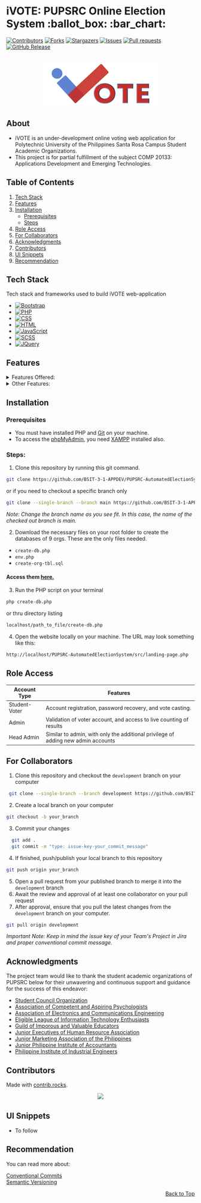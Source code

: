 <a name="readme-top"></a>

<div align="start">
  <h1>iVOTE: PUPSRC Online Election System :ballot_box: :bar_chart:</h1>
</div>

[![Contributors][contributors-shield]][contributors-url]
[![Forks][forks-shield]][forks-url]
[![Stargazers][stars-shield]][stars-url]
[![Issues][issues-shield]][issues-url]
[![Pull requests][pull-requests-shield]][pull-requests-url]
[![GitHub Release][release-shield]][release-url]


<!-- PROJECT LOGO -->
<br />
<div align="center">
  <a href="https://github.com/BSIT-3-1-APPDEV/PUPSRC-AutomatedElectionSystem">
    <img src="src/images/resc/iVOTE4.png" alt="Logo" width="300" height="120">
  </a>

  <div align="start">
      <h2>About</h2>
      <ul>
        <li>iVOTE is an under-development online voting web application for Polytechnic University of the Philippines Santa Rosa Campus Student Academic Organizations.</li>
        <li>This project is for partial fulfillment of the subject COMP 20133: Applications Development and Emerging Technologies.</li>
      </ul>
  </div>
</div>



<!-- TABLE OF CONTENTS -->
<h2>Table of Contents</h2>
<ol>
  <li><a href="#tech-stack">Tech Stack</a></li>
  <li><a href="#features">Features</a></li>
  <li>
    <a href="#installation">Installation</a>
    <ul>
      <li><a href="#prerequisites">Prerequisites</a></li>
      <li><a href="#steps">Steps</a></li>
    </ul>
  </li>
  <li><a href="#role-access">Role Access</a></li>
  <li><a href="#for-collaborators">For Collaborators</a></li>
  <li><a href="#acknowledgments">Acknowledgments</a></li>
  <li><a href="#contributors">Contributors</a></li>
  <li><a href="#ui-snippets">UI Snippets</a></li>
  <li><a href="#recommendation">Recommendation</a></li>
</ol>


## Tech Stack
Tech stack and frameworks used to build iVOTE web-application

* [![Bootstrap][Bootstrap.com]][Bootstrap-url]
* [![PHP](https://img.shields.io/badge/PHP-777BB4?style=for-the-badge&logo=php&logoColor=white)][PHP-url]
* [![CSS](https://img.shields.io/badge/CSS-1572B6?style=for-the-badge&logo=css3&logoColor=white)][CSS-url]
* [![HTML](https://img.shields.io/badge/HTML-E34F26?style=for-the-badge&logo=html5&logoColor=white)][HTML-url]
* [![JavaScript](https://img.shields.io/badge/JavaScript-F7DF1E?style=for-the-badge&logo=javascript&logoColor=black)][JavaScript-url]
* [![SCSS](https://img.shields.io/badge/SCSS-CC6699?style=for-the-badge&logo=sass&logoColor=white)][SCSS-url]
* [![JQuery][JQuery.com]][JQuery-url]



<!-- GETTING STARTED -->
## Features

<details><summary>Features Offered:</summary>
<ol>
  <li>Electronic Ballot Form</li>
  <li>Live Counting of Results</li>
  <li>
    Election configuration
    <ul>
      <li>Add Ballot Form Input Field</li>
      <li>Vote Scheduling</li>
      <li>Dynamic Voting Guidelines</li>
      <li>Candidates Sequence on Ballot Form</li>
    </ul>
  </li>
  <li>Archive of Election Results</li>
  <li>Exportable Reports (pdf, xlsx, csv, and docx)</li>
  <li>Candidates Information Management</li>
  <li>Voters Account Mangagement</li>
  <li>Password Recovery</li>
  <li>Login Attempts Lockout</li>
</ol></details>

<details><summary>Other Features:</summary>
<ol>  
  <li>Mobile Responsive</li>
  <li>Full Screen Toggle of Live Results</li>
  <li>Anonymous Toggle of Live Results</li>
  <li>Email Notification about Account Approval or Rejection</li>
</ol></details>



<!-- INSTALLATION -->
## Installation

### Prerequisites
- You must have installed PHP and [Git](https://git-scm.com/downloads) on your machine.
- To access the [phpMyAdmin](http://localhost/phpmyadmin/index.php), you need [XAMPP](https://www.apachefriends.org/download.html) installed also.

### Steps:
1. Clone this repository by running this git command.

  ```sh
  git clone https://github.com/BSIT-3-1-APPDEV/PUPSRC-AutomatedElectionSystem
  ```
or if you need to checkout a specific branch only

```sh
git clone --single-branch --branch main https://github.com/BSIT-3-1-APPDEV/PUPSRC-AutomatedElectionSystem
```
_Note: Change the branch name as you see fit. In this case, the name of the checked out branch is main._

2. Download the necessary files on your root folder to create the databases of 9 orgs. 
These are the only files needed.
* `create-db.php`
* `env.php`
* `create-org-tbl.sql`
#### Access them [here.](https://drive.google.com/drive/u/1/folders/1Ke1F_vxh0vj1zzWkpMjmeKA96uUizTsT)

3. Run the PHP script on your terminal
   
  ```sh
  php create-db.php
  ```

  or thru directory listing
  
   ```sh
  localhost/path_to_file/create-db.php
  ```

4. Open the website locally on your machine. The URL may look something like this:
  ```sh
  http://localhost/PUPSRC-AutomatedElectionSystem/src/landing-page.php
  ```


<!-- ROLE ACCESS -->
## Role Access

| Account Type | Features |
|--------|--------|
| Student-Voter | Account registration, password recovery, and vote casting. | 
| Admin | Validation of voter account, and access to live counting of results | 
| Head Admin | Similar to admin, with only the additional privilege of adding new admin accounts |




<!-- CONTRIBUTE -->
## For Collaborators
1. Clone this repository and checkout the `development` branch on your computer
 ```sh
  git clone --single-branch --branch development https://github.com/BSIT-3-1-APPDEV/PUPSRC-AutomatedElectionSystem
  ```
2. Create a local branch on your computer
  ```sh
  git checkout -b your_branch
  ```
3. Commit your changes
```sh
  git add .
  git commit -m "type: issue-key-your_commit_message"
```
4. If finished, push/publish your local branch to this repository
  ```sh
  git push origin your_branch
```
5. Open a pull request from your published branch to merge it into the `development` branch
6. Await the review and approval of at least one collaborator on your pull request
7. After approval, ensure that you pull the latest changes from the `development` branch on your computer.
  ```sh
  git pull origin development
```

_Important Note: Keep in mind the issue key of your Team's Project in Jira and proper conventional commit message._




<!-- ACKNOWLEDGMENTS -->
## Acknowledgments
The project team would like to thank the student academic organizations of PUPSRC below for their unwavering and continuous support and guidance for the success of this endeavor:
* [Student Council Organization](https://www.facebook.com/thepupsrcstudentcouncil)
* [Association of Competent and Aspiring Psychologists](https://www.facebook.com/ACAPpage)
* [Association of Electronics and Communications Engineering](https://www.facebook.com/OfficialAECES)
* [Eligible League of Information Technology Enthusiasts](https://www.facebook.com/ELITE.PUPSRC)
* [Guild of Imporous and Valuable Educators](https://www.facebook.com/educgive)
* [Junior Executives of Human Resource Association](https://www.facebook.com/PUPSRCJEHRA)
* [Junior Marketing Association of the Philippines](https://www.facebook.com/JMAPPUPSRCOfficial)
* [Junior Philippine Institute of Accountants](https://www.facebook.com/JPIA.PUPSRC)
* [Philippine Institute of Industrial Engineers](https://www.facebook.com/piiepup)

<!-- CONTRIBUTORS -->
## Contributors

Made with [contrib.rocks](https://contrib.rocks).
<div align="center">
  <a href="https://github.com/BSIT-3-1-APPDEV/PUPSRC-AutomatedElectionSystem/graphs/contributors">
    <img src="https://contrib.rocks/image?repo=BSIT-3-1-APPDEV/PUPSRC-AutomatedElectionSystem" />
  </a>
</div>



## UI Snippets
- To follow


<!-- RECOMMENDATIONS -->
## Recommendation
You can read more about:

[Conventional Commits](www.conventionalcommits.org/en/v1.0.0/#summary)<br/>
[Semantic Versioning](https://semver.org/)

<p align="right"><a href="#readme-top">Back to Top</a></p>

<!-- MARKDOWN LINKS & IMAGES -->
<!-- https://www.markdownguide.org/basic-syntax/#reference-style-links -->
[contributors-shield]: https://img.shields.io/github/contributors/BSIT-3-1-APPDEV/PUPSRC-AutomatedElectionSystem.svg?style=for-the-badge
[contributors-url]: https://github.com/BSIT-3-1-APPDEV/PUPSRC-AutomatedElectionSystem/graphs/contributors
[forks-shield]: https://img.shields.io/github/forks/BSIT-3-1-APPDEV/PUPSRC-AutomatedElectionSystem.svg?style=for-the-badge
[forks-url]: https://github.com/BSIT-3-1-APPDEV/PUPSRC-AutomatedElectionSystem/network/members
[stars-shield]: https://img.shields.io/github/stars/BSIT-3-1-APPDEV/PUPSRC-AutomatedElectionSystem.svg?style=for-the-badge
[stars-url]: https://github.com/BSIT-3-1-APPDEV/PUPSRC-AutomatedElectionSystem/stargazers
[issues-shield]: https://img.shields.io/github/issues/BSIT-3-1-APPDEV/PUPSRC-AutomatedElectionSystem.svg?style=for-the-badge
[issues-url]: https://github.com/BSIT-3-1-APPDEV/PUPSRC-AutomatedElectionSystem/issues
[pull-requests-shield]: https://img.shields.io/github/issues-pr/BSIT-3-1-APPDEV/PUPSRC-AutomatedElectionSystem.svg?style=for-the-badge
[pull-requests-url]: https://github.com/BSIT-3-1-APPDEV/PUPSRC-AutomatedElectionSystem/pulls
[release-shield]: https://img.shields.io/github/release/BSIT-3-1-APPDEV/PUPSRC-AutomatedElectionSystem.svg?style=for-the-badge
[release-url]: https://github.com/BSIT-3-1-APPDEV/PUPSRC-AutomatedElectionSystem/releases
[Bootstrap.com]: https://img.shields.io/badge/Bootstrap-563D7C?style=for-the-badge&logo=bootstrap&logoColor=white
[Bootstrap-url]: https://getbootstrap.com
[PHP-url]: https://www.php.net
[CSS-url]: https://developer.mozilla.org/en-US/docs/Web/CSS
[HTML-url]: https://developer.mozilla.org/en-US/docs/Web/HTML
[JavaScript-url]: https://developer.mozilla.org/en-US/docs/Web/JavaScript
[SCSS-url]: https://sass-lang.com/documentation/syntax
[JQuery.com]: https://img.shields.io/badge/jQuery-0769AD?style=for-the-badge&logo=jquery&logoColor=white
[JQuery-url]: https://jquery.com 
